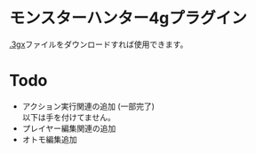 # モンスターハンター4gプラグイン

<a href='/MonsterHunter4G-Plugin.3gx'>.3gx</a>ファイルをダウンロードすれば使用できます。

# Todo
- アクション実行関連の追加 (一部完了)<br>
以下は手を付けてません。
- プレイヤー編集関連の追加
- オトモ編集追加